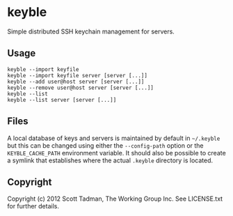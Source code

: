 # keyble

Simple distributed SSH keychain management for servers.

## Usage

```
keyble --import keyfile
keyble --import keyfile server [server [...]]
keyble --add user@host server [server [...]]
keyble --remove user@host server [server [...]]
keyble --list
keyble --list server [server [...]]
```

## Files

A local database of keys and servers is maintained by default in `~/.keyble`
but this can be changed using either the `--config-path` option or the
`KEYBLE_CACHE_PATH` environment variable. It should also be possible to create
a symlink that establishes where the actual `.keyble` directory is located.

## Copyright

Copyright (c) 2012 Scott Tadman, The Working Group Inc.
See LICENSE.txt for further details.
